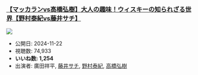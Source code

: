 ### [【マッカランvs高橋弘樹】大人の趣味！ウィスキーの知られざる世界【野村泰紀vs藤井サチ】](https://www.youtube.com/watch?v=bWH4OVtlyJM)
[![](https://img.youtube.com/vi/bWH4OVtlyJM/sddefault.jpg)](https://www.youtube.com/watch?v=bWH4OVtlyJM)
-   公開日: 2024-11-22
-   視聴数: 74,933
-   **いいね数: 1,254**
-   出演者: 廣田祥平, [藤井サチ](/rehacq_fan/people/藤井サチ "wikilink"), [野村泰紀](/rehacq_fan/people/野村泰紀 "wikilink"), [高橋弘樹](/rehacq_fan/people/高橋弘樹 "wikilink")
